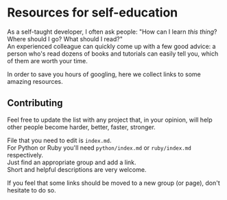 # Resources for self-education

As a self-taught developer, I often ask people: "How can I learn *this thing*?
Where should I go? What should I read?"    
An experienced colleague can quickly come up with a few good advice: a person
who's read dozens of books and tutorials can easily tell you, which of them are
worth your time.

In order to save you hours of googling, here we collect links to some amazing
resources.

## Contributing

Feel free to update the list with any project that, in your opinion, will help
other people become harder, better, faster, stronger.

File that you need to edit is `index.md`.    
For Python or Ruby you'll need `python/index.md` or `ruby/index.md`
respectively.    
Just find an appropriate group and add a link.    
Short and helpful descriptions are very welcome.

If you feel that some links should be moved to a new group (or page), don't
hesitate to do so.


